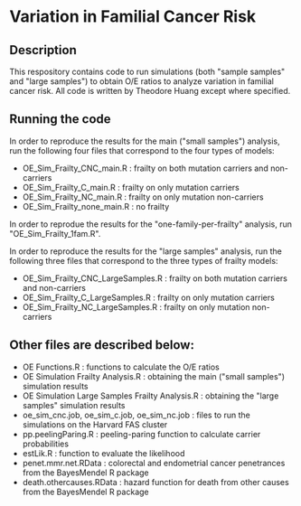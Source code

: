 # Variation in Familial Cancer Risk

## Description

This respository contains code to run simulations (both "sample samples" and "large samples") to obtain O/E ratios to analyze variation in familial cancer risk. All code is written by Theodore Huang except where specified.

## Running the code
In order to reproduce the results for the main ("small samples") analysis, run the following four files that correspond to the four types of models:

* OE_Sim_Frailty_CNC_main.R : frailty on both mutation carriers and non-carriers
* OE_Sim_Frailty_C_main.R : frailty on only mutation carriers
* OE_Sim_Frailty_NC_main.R : frailty on only mutation non-carriers
* OE_Sim_Frailty_none_main.R : no frailty

In order to reprodue the results for the "one-family-per-frailty" analysis, run "OE_Sim_Frailty_1fam.R".

In order to reproduce the results for the "large samples" analysis, run the following three files that correspond to the three types of frailty models:

* OE_Sim_Frailty_CNC_LargeSamples.R : frailty on both mutation carriers and non-carriers
* OE_Sim_Frailty_C_LargeSamples.R : frailty on only mutation carriers
* OE_Sim_Frailty_NC_LargeSamples.R : frailty on only mutation non-carriers
    
## Other files are described below:

* OE Functions.R : functions to calculate the O/E ratios
* OE Simulation Frailty Analysis.R : obtaining the main ("small samples") simulation results
* OE Simulation Large Samples Frailty Analysis.R : obtaining the "large samples" simulation results
* oe_sim_cnc.job, oe_sim_c.job, oe_sim_nc.job : files to run the simulations on the Harvard FAS cluster
* pp.peelingParing.R : peeling-paring function to calculate carrier probabilities
* estLik.R : function to evaluate the likelihood
* penet.mmr.net.RData : colorectal and endometrial cancer penetrances from the BayesMendel R package
* death.othercauses.RData : hazard function for death from other causes from the BayesMendel R package
